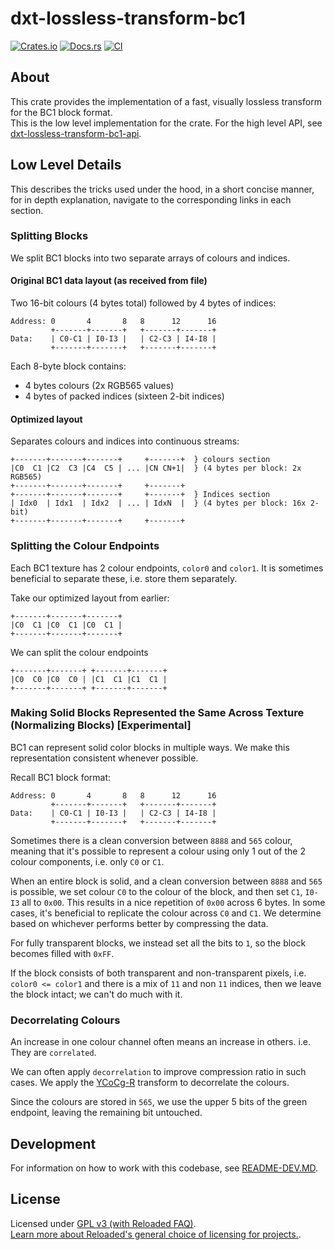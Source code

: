 # dxt-lossless-transform-bc1

[![Crates.io](https://img.shields.io/crates/v/dxt-lossless-transform-bc1.svg)](https://crates.io/crates/dxt-lossless-transform-bc1)
[![Docs.rs](https://docs.rs/dxt-lossless-transform-bc1/badge.svg)](https://docs.rs/dxt-lossless-transform-bc1)
[![CI](https://github.com/Sewer56/dxt-lossless-transform/actions/workflows/rust.yml/badge.svg)](https://github.com/Sewer56/dxt-lossless-transform/actions)

## About

This crate provides the implementation of a fast, visually lossless transform for the BC1 block format.  
This is the low level implementation for the crate. For the high level API, see [dxt-lossless-transform-bc1-api].  

## Low Level Details

This describes the tricks used under the hood, in a short concise manner, for in depth explanation,
navigate to the corresponding links in each section.

### Splitting Blocks

We split BC1 blocks into two separate arrays of colours and indices.

#### Original BC1 data layout (as received from file)

Two 16-bit colours (4 bytes total) followed by 4 bytes of indices:

```text
Address: 0       4       8   8      12      16
         +-------+-------+   +-------+-------+
Data:    | C0-C1 | I0-I3 |   | C2-C3 | I4-I8 |
         +-------+-------+   +-------+-------+
```

Each 8-byte block contains:
- 4 bytes colours (2x RGB565 values)
- 4 bytes of packed indices (sixteen 2-bit indices)

#### Optimized layout

Separates colours and indices into continuous streams:

```text
+-------+-------+-------+     +-------+  } colours section
|C0  C1 |C2  C3 |C4  C5 | ... |CN CN+1|  } (4 bytes per block: 2x RGB565)
+-------+-------+-------+     +-------+
+-------+-------+-------+     +-------+  } Indices section
| Idx0  | Idx1  | Idx2  | ... | IdxN  |  } (4 bytes per block: 16x 2-bit)
+-------+-------+-------+     +-------+
```

### Splitting the Colour Endpoints

Each BC1 texture has 2 colour endpoints, `color0` and `color1`.
It is sometimes beneficial to separate these, i.e. store them separately.

Take our optimized layout from earlier:

```text
+-------+-------+-------+
|C0  C1 |C0  C1 |C0  C1 |
+-------+-------+-------+
```

We can split the colour endpoints

```text
+-------+-------+ +-------+-------+
|C0  C0 |C0  C0 | |C1  C1 |C1  C1 |
+-------+-------+ +-------+-------+
```

### Making Solid Blocks Represented the Same Across Texture (Normalizing Blocks) [Experimental]

BC1 can represent solid color blocks in multiple ways.
We make this representation consistent whenever possible.

Recall BC1 block format:

```text
Address: 0       4       8   8      12      16
         +-------+-------+   +-------+-------+
Data:    | C0-C1 | I0-I3 |   | C2-C3 | I4-I8 |
         +-------+-------+   +-------+-------+
```

Sometimes there is a clean conversion between `8888` and `565` colour, meaning that it's possible
to represent a colour using only 1 out of the 2 colour components, i.e. only `C0` or `C1`.

When an entire block is solid, and a clean conversion between `8888` and `565` is possible, we set
colour `C0` to the colour of the block, and then set `C1`, `I0-I3` all to `0x00`.
This results in a nice repetition of `0x00` across 6 bytes. In some cases, it's beneficial to replicate
the colour across `C0` and `C1`. We determine based on whichever performs better by compressing the data.

For fully transparent blocks, we instead set all the bits to `1`, so the block becomes filled with `0xFF`. 

If the block consists of both transparent and non-transparent pixels, i.e. `color0 <= color1` 
and there is a mix of `11` and non `11` indices, then we leave the block intact; we can't do much
with it.

### Decorrelating Colours

An increase in one colour channel often means an increase in others. 
i.e. They are `correlated`.

We can often apply `decorrelation` to improve compression ratio in such cases.
We apply the [YCoCg-R] transform to decorrelate the colours.

Since the colours are stored in `565`, we use the upper 5 bits of the green endpoint, leaving the
remaining bit untouched.

## Development

For information on how to work with this codebase, see [README-DEV.MD][readme-dev].

## License

Licensed under [GPL v3 (with Reloaded FAQ)](./LICENSE).  
[Learn more about Reloaded's general choice of licensing for projects.][reloaded-license].  

[codecov]: https://about.codecov.io/
[crates-io-key]: https://crates.io/settings/tokens
[nuget-key]: https://www.nuget.org/account/apikeys
[docs]: https://dxt-lossless-transform.github.io/dxt-lossless-transform
[reloaded-license]: https://reloaded-project.github.io/Reloaded.MkDocsMaterial.Themes.R2/Pages/license.html
[readme-dev]: https://github.com/Sewer56/dxt-lossless-transform/blob/main/README-DEV.MD
[dxt-lossless-transform-bc1-api]: https://github.com/Sewer56/dxt-lossless-transform/tree/main/projects/dxt-lossless-transform-bc1-api
[YCoCg-R]: https://en.wikipedia.org/wiki/YCoCg#The_lifting-based_YCoCg-R_variation